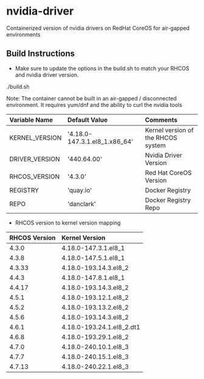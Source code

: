 # nvidia-driver
Containerized version of nvidia drivers on RedHat CoreOS for air-gapped environments

## Build Instructions

- Make sure to update the options in the build.sh to match your RHCOS and nvidia driver version.

./build.sh

Note: The container cannot be built in an air-gapped / disconnected environment. It requires yum/dnf and the ability to curl the nvidia tools

| Variable Name  | Default Value                 | Comments                           |
| :---           | :---                          | :---                               |
| KERNEL_VERSION | '4.18.0-147.3.1.el8_1.x86_64' | Kernel version of the RHCOS system |
| DRIVER_VERSION | '440.64.00'                   | Nvidia Driver Version              |
| RHCOS_VERSION  | '4.3.0'                       | Red Hat CoreOS Version             |
| REGISTRY       | 'quay.io'                     | Docker Registry                    |
| REPO           | 'danclark'                    | Docker Registry Repo               |


- RHCOS version to kernel version mapping

| RHCOS Version  | Kernel Version                   |
| :---           | :---                             |
| 4.3.0          | 4.18.0-147.3.1.el8_1      |
| 4.3.8          | 4.18.0-147.5.1.el8_1      |
| 4.3.33         | 4.18.0-193.14.3.el8_2     |
| 4.4.3          | 4.18.0-147.8.1.el8_1      |
| 4.4.17         | 4.18.0-193.14.3.el8_2     |
| 4.5.1          | 4.18.0-193.12.1.el8_2     |
| 4.5.2          | 4.18.0-193.13.2.el8_2     |
| 4.5.6          | 4.18.0-193.14.3.el8_2     |
| 4.6.1          | 4.18.0-193.24.1.el8_2.dt1 |
| 4.6.8          | 4.18.0-193.29.1.el8_2     |
| 4.7.0          | 4.18.0-240.10.1.el8_3     |
| 4.7.7          | 4.18.0-240.15.1.el8_3     |
| 4.7.13         | 4.18.0-240.22.1.el8_3     |
